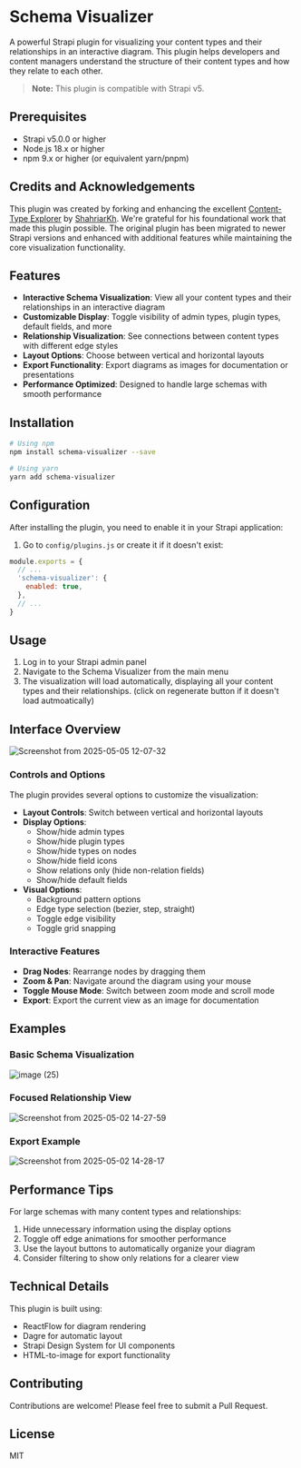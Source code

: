 # Schema Visualizer

A powerful Strapi plugin for visualizing your content types and their relationships in an interactive diagram. This plugin helps developers and content managers understand the structure of their content types and how they relate to each other.

> **Note:** This plugin is compatible with Strapi v5.

## Prerequisites

- Strapi v5.0.0 or higher
- Node.js 18.x or higher
- npm 9.x or higher (or equivalent yarn/pnpm)

## Credits and Acknowledgements

This plugin was created by forking and enhancing the excellent [Content-Type Explorer](https://github.com/shahriarkh/strapi-content-type-explorer) by [ShahriarKh](ShahriarKh). We're grateful for his foundational work that made this plugin possible. The original plugin has been migrated to newer Strapi versions and enhanced with additional features while maintaining the core visualization functionality.

## Features

- **Interactive Schema Visualization**: View all your content types and their relationships in an interactive diagram
- **Customizable Display**: Toggle visibility of admin types, plugin types, default fields, and more
- **Relationship Visualization**: See connections between content types with different edge styles
- **Layout Options**: Choose between vertical and horizontal layouts
- **Export Functionality**: Export diagrams as images for documentation or presentations
- **Performance Optimized**: Designed to handle large schemas with smooth performance

## Installation

```bash
# Using npm
npm install schema-visualizer --save

# Using yarn
yarn add schema-visualizer
```

## Configuration

After installing the plugin, you need to enable it in your Strapi application:

1. Go to `config/plugins.js` or create it if it doesn't exist:

```javascript
module.exports = {
  // ...
  'schema-visualizer': {
    enabled: true,
  },
  // ...
}
```

## Usage

1. Log in to your Strapi admin panel
2. Navigate to the Schema Visualizer from the main menu
3. The visualization will load automatically, displaying all your content types and their relationships. (click on regenerate button if it doesn't load autmoatically)

## Interface Overview

![Screenshot from 2025-05-05 12-07-32](https://github.com/user-attachments/assets/c2663ff6-5f97-49bd-90c4-872fe475210a)


### Controls and Options

The plugin provides several options to customize the visualization:

- **Layout Controls**: Switch between vertical and horizontal layouts
- **Display Options**: 
  - Show/hide admin types
  - Show/hide plugin types
  - Show/hide types on nodes
  - Show/hide field icons
  - Show relations only (hide non-relation fields)
  - Show/hide default fields
- **Visual Options**:
  - Background pattern options
  - Edge type selection (bezier, step, straight)
  - Toggle edge visibility
  - Toggle grid snapping

### Interactive Features

- **Drag Nodes**: Rearrange nodes by dragging them
- **Zoom & Pan**: Navigate around the diagram using your mouse
- **Toggle Mouse Mode**: Switch between zoom mode and scroll mode
- **Export**: Export the current view as an image for documentation

## Examples

### Basic Schema Visualization

![image (25)](https://github.com/user-attachments/assets/5c8b2be2-79b8-443f-8ea7-8bdbaaacf07b)



### Focused Relationship View

![Screenshot from 2025-05-02 14-27-59](https://github.com/user-attachments/assets/6ffb308c-52a1-437f-b7e5-e21d1ff42d01)


### Export Example

![Screenshot from 2025-05-02 14-28-17](https://github.com/user-attachments/assets/10492472-d3a0-480c-b532-12f53b591fa0)


## Performance Tips

For large schemas with many content types and relationships:

1. Hide unnecessary information using the display options
2. Toggle off edge animations for smoother performance
3. Use the layout buttons to automatically organize your diagram
4. Consider filtering to show only relations for a clearer view

## Technical Details

This plugin is built using:
- ReactFlow for diagram rendering
- Dagre for automatic layout
- Strapi Design System for UI components
- HTML-to-image for export functionality

## Contributing

Contributions are welcome! Please feel free to submit a Pull Request.

## License

MIT
